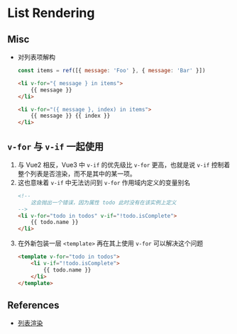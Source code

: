 # List Rendering


## Misc
* 对列表项解构
    ```js
    const items = ref([{ message: 'Foo' }, { message: 'Bar' }])
    ```
    ```html
    <li v-for="{ message } in items">
        {{ message }}
    </li>
    ```
    ```html
    <li v-for="({ message }, index) in items">
        {{ message }} {{ index }}
    </li>
    ```


## `v-for` 与 `v-if` 一起使用
1. 与 Vue2 相反，Vue3 中 `v-if` 的优先级比 `v-for` 更高，也就是说 `v-if` 控制着整个列表是否渲染，而不是其中的某一项。
2. 这也意味着 `v-if` 中无法访问到 `v-for` 作用域内定义的变量别名
    ```html
    <!--
        这会抛出一个错误，因为属性 todo 此时没有在该实例上定义
    -->
    <li v-for="todo in todos" v-if="!todo.isComplete">
        {{ todo.name }}
    </li>
    ```
3. 在外新包装一层 `<template>` 再在其上使用 `v-for` 可以解决这个问题
    ```html
    <template v-for="todo in todos">
        <li v-if="!todo.isComplete">
            {{ todo.name }}
        </li>
    </template>
    ```


## References
* [列表渲染](https://cn.vuejs.org/guide/essentials/list.html)
